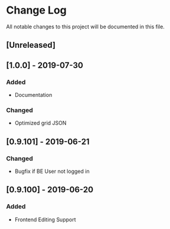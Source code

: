 # Change Log
All notable changes to this project will be documented in this file.

## [Unreleased]

## [1.0.0] - 2019-07-30
### Added
- Documentation
### Changed
- Optimized grid JSON

## [0.9.101] - 2019-06-21
### Changed
- Bugfix if BE User not logged in

## [0.9.100] - 2019-06-20
### Added
- Frontend Editing Support
